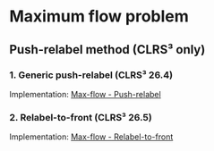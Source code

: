 # Maximum flow problem 

## Push-relabel method (CLRS³ only)

### 1. Generic push-relabel (CLRS³ 26.4)

Implementation: [Max-flow - Push-relabel](https://github.com/pl3onasm/AADS/blob/main/algorithms/graphs/MF-push-relabel/prm-1.c)

### 2. Relabel-to-front (CLRS³ 26.5)

Implementation: [Max-flow - Relabel-to-front](https://github.com/pl3onasm/AADS/blob/main/algorithms/graphs/MF-push-relabel/prm-2.c)
